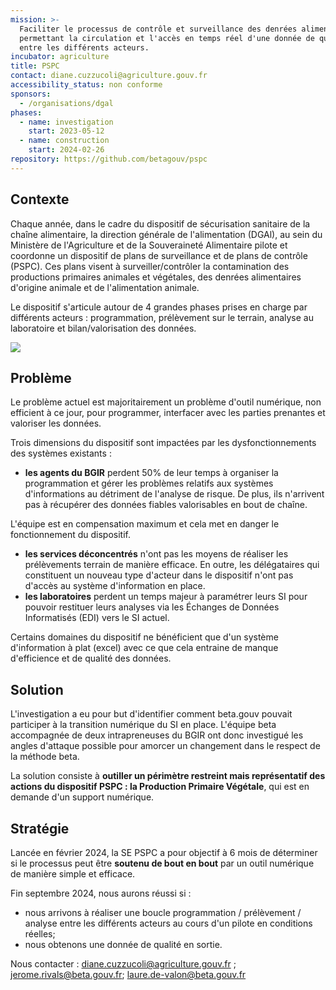 ```yaml
---
mission: >-
  Faciliter le processus de contrôle et surveillance des denrées alimentaires en
  permettant la circulation et l'accès en temps réel d'une donnée de qualité
  entre les différents acteurs.
incubator: agriculture
title: PSPC
contact: diane.cuzzucoli@agriculture.gouv.fr
accessibility_status: non conforme
sponsors:
  - /organisations/dgal
phases:
  - name: investigation
    start: 2023-05-12
  - name: construction
    start: 2024-02-26
repository: https://github.com/betagouv/pspc
---
```

## Contexte

Chaque année, dans le cadre du dispositif de sécurisation sanitaire de la chaîne alimentaire, la direction générale de l'alimentation (DGAl), au sein du Ministère de l'Agriculture et de la Souveraineté Alimentaire pilote et coordonne un dispositif de plans de surveillance et de plans de contrôle (PSPC). Ces plans visent à surveiller/contrôler la contamination des productions primaires animales et végétales, des denrées alimentaires d'origine animale et de l'alimentation animale.

Le dispositif s'articule autour de 4 grandes phases prises en charge par différents acteurs : programmation, prélèvement sur le terrain, analyse au laboratoire et bilan/valorisation des données.

![](https://beta.gouv.fr/img/startups/pspc_phases.png)

## Problème

Le problème actuel est majoritairement un problème d'outil numérique, non efficient à ce jour, pour programmer, interfacer avec les parties prenantes et valoriser les données.

Trois dimensions du dispositif sont impactées par les dysfonctionnements des systèmes existants :

- **les agents du BGIR** perdent 50% de leur temps à organiser la programmation et gérer les problèmes relatifs aux systèmes d'informations au détriment de l'analyse de risque. De plus, ils n'arrivent pas à récupérer des données fiables valorisables en bout de chaîne.

L'équipe est en compensation maximum et cela met en danger le fonctionnement du dispositif.
- **les services déconcentrés** n'ont pas les moyens de réaliser les prélèvements terrain de manière efficace. En outre, les délégataires qui constituent un nouveau type d'acteur dans le dispositif n'ont pas d'accès au système d'information en place.
- **les laboratoires** perdent un temps majeur à paramétrer leurs SI pour pouvoir restituer leurs analyses via les Échanges de Données Informatisés (EDI) vers le SI actuel.

Certains domaines du dispositif ne bénéficient que d'un système d'information à plat (excel) avec ce que cela entraine de manque d'efficience et de qualité des données.

## Solution

L'investigation a eu pour but d'identifier comment beta.gouv pouvait participer à la transition numérique du SI en place. L'équipe beta accompagnée de deux intrapreneuses du BGIR ont donc investigué les angles d'attaque possible pour amorcer un changement dans le respect de la méthode beta.

La solution consiste à **outiller un périmètre restreint mais représentatif des actions du dispositif PSPC : la Production Primaire Végétale**, qui est en demande d'un support numérique. 


## Stratégie
Lancée en février 2024, la SE PSPC a pour objectif à 6 mois de déterminer si le processus peut être **soutenu de bout en bout** par un outil numérique de manière simple et efficace.

Fin septembre 2024, nous aurons réussi si :

- nous arrivons à réaliser une boucle programmation / prélèvement / analyse entre les différents acteurs au cours d'un pilote en conditions réelles;
- nous obtenons une donnée de qualité en sortie.


Nous contacter : diane.cuzzucoli@agriculture.gouv.fr ; jerome.rivals@beta.gouv.fr; laure.de-valon@beta.gouv.fr 
